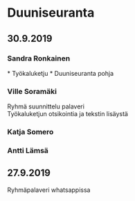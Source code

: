 <h1>Duuniseuranta</h1>

<h2>30.9.2019</h2>

<h3>Sandra Ronkainen</h3>
* Työkaluketju
* Duuniseuranta pohja

<h3>Ville Soramäki</h3>
Ryhmä suunnittelu palaveri<br>
Työkaluketjun otsikointia ja tekstin lisäystä
<h3>Katja Somero</h3>

<h3>Antti Lämsä</h3>

<h2>27.9.2019</h2>
Ryhmäpalaveri whatsappissa